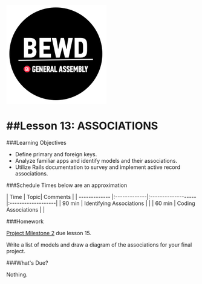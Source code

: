 ![BEWD_Logo](../assets/BEWD_Logo.png)


##Lesson 13: ASSOCIATIONS
========


###Learning Objectives

*	Define primary and foreign keys.
*	Analyze familiar apps and identify models and their associations.
*	Utilize Rails documentation to survey and implement active record associations. 


###Schedule
Times below are an approximation


| Time        | Topic| Comments |
| ------------- |:-------------|:-------------------|:-------------------|
| 90 min | Identifying Associations | | 
| 60 min | Coding Associations | | 
 


###Homework

[Project Milestone 2](Homework/Rails) due lesson 15.

Write a list of models and draw a diagram of the associations for your final project.


###What's Due?

Nothing.

